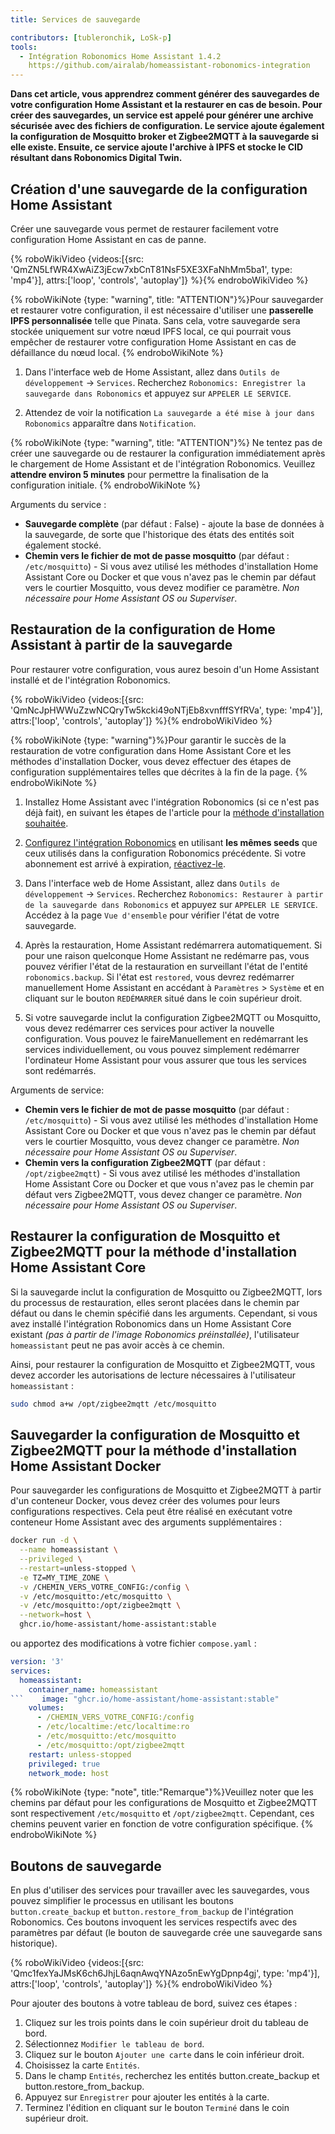 ```yaml
---
title: Services de sauvegarde

contributors: [tubleronchik, LoSk-p]
tools:
  - Intégration Robonomics Home Assistant 1.4.2
    https://github.com/airalab/homeassistant-robonomics-integration
---
```


**Dans cet article, vous apprendrez comment générer des sauvegardes de votre configuration Home Assistant et la restaurer en cas de besoin. Pour créer des sauvegardes, un service est appelé pour générer une archive sécurisée avec des fichiers de configuration. Le service ajoute également la configuration de Mosquitto broker et Zigbee2MQTT à la sauvegarde si elle existe. Ensuite, ce service ajoute l'archive à IPFS et stocke le CID résultant dans Robonomics Digital Twin.**
## Création d'une sauvegarde de la configuration Home Assistant

Créer une sauvegarde vous permet de restaurer facilement votre configuration Home Assistant en cas de panne.

{% roboWikiVideo {videos:[{src: 'QmZN5LfWR4XwAiZ3jEcw7xbCnT81NsF5XE3XFaNhMm5ba1', type: 'mp4'}], attrs:['loop', 'controls', 'autoplay']} %}{% endroboWikiVideo %}

{% roboWikiNote {type: "warning", title: "ATTENTION"}%}Pour sauvegarder et restaurer votre configuration, il est nécessaire d'utiliser une **passerelle IPFS personnalisée** telle que Pinata. Sans cela, votre sauvegarde sera stockée uniquement sur votre nœud IPFS local, ce qui pourrait vous empêcher de restaurer votre configuration Home Assistant en cas de défaillance du nœud local.
{% endroboWikiNote %}

1. Dans l'interface web de Home Assistant, allez dans `Outils de développement` -> `Services`. Recherchez `Robonomics: Enregistrer la sauvegarde dans Robonomics` et appuyez sur `APPELER LE SERVICE`.

2. Attendez de voir la notification `La sauvegarde a été mise à jour dans Robonomics` apparaître dans `Notification`.


{% roboWikiNote {type: "warning", title: "ATTENTION"}%} Ne tentez pas de créer une sauvegarde ou de restaurer la configuration immédiatement après le chargement de Home Assistant et de l'intégration Robonomics. Veuillez **attendre environ 5 minutes** pour permettre la finalisation de la configuration initiale. {% endroboWikiNote %}

Arguments du service :
- **Sauvegarde complète** (par défaut : False) - ajoute la base de données à la sauvegarde, de sorte que l'historique des états des entités soit également stocké.
- **Chemin vers le fichier de mot de passe mosquitto** (par défaut : `/etc/mosquitto`) - Si vous avez utilisé les méthodes d'installation Home Assistant Core ou Docker et que vous n'avez pas le chemin par défaut vers le courtier Mosquitto, vous devez modifier ce paramètre. *Non nécessaire pour Home Assistant OS ou Superviser*.

## Restauration de la configuration de Home Assistant à partir de la sauvegarde

Pour restaurer votre configuration, vous aurez besoin d'un Home Assistant installé et de l'intégration Robonomics.

{% roboWikiVideo {videos:[{src: 'QmNcJpHWWuZzwNCQryTw5kcki49oNTjEb8xvnfffSYfRVa', type: 'mp4'}], attrs:['loop', 'controls', 'autoplay']} %}{% endroboWikiVideo %}

{% roboWikiNote {type: "warning"}%}Pour garantir le succès de la restauration de votre configuration dans Home Assistant Core et les méthodes d'installation Docker, vous devez effectuer des étapes de configuration supplémentaires telles que décrites à la fin de la page.
{% endroboWikiNote %}

1. Installez Home Assistant avec l'intégration Robonomics (si ce n'est pas déjà fait), en suivant les étapes de l'article pour la [méthode d'installation souhaitée](https://wiki.robonomics.network/docs/robonomics-smart-home-overview/#start-here-your-smart-home).

2. [Configurez l'intégration Robonomics](https://wiki.robonomics.network/docs/robonomics-hass-integration) en utilisant **les mêmes seeds** que ceux utilisés dans la configuration Robonomics précédente. Si votre abonnement est arrivé à expiration, [réactivez-le](https://wiki.robonomics.network/docs/sub-activate).

3. Dans l'interface web de Home Assistant, allez dans `Outils de développement` -> `Services`. Recherchez `Robonomics: Restaurer à partir de la sauvegarde dans Robonomics` et appuyez sur `APPELER LE SERVICE`. Accédez à la page `Vue d'ensemble` pour vérifier l'état de votre sauvegarde.

4. Après la restauration, Home Assistant redémarrera automatiquement. Si pour une raison quelconque Home Assistant ne redémarre pas, vous pouvez vérifier l'état de la restauration en surveillant l'état de l'entité `robonomics.backup`. Si l'état est `restored`, vous devrez redémarrer manuellement Home Assistant en accédant à `Paramètres` > `Système` et en cliquant sur le bouton `REDÉMARRER` situé dans le coin supérieur droit.

5. Si votre sauvegarde inclut la configuration Zigbee2MQTT ou Mosquitto, vous devez redémarrer ces services pour activer la nouvelle configuration. Vous pouvez le faireManuellement en redémarrant les services individuellement, ou vous pouvez simplement redémarrer l'ordinateur Home Assistant pour vous assurer que tous les services sont redémarrés.

Arguments de service:
- **Chemin vers le fichier de mot de passe mosquitto** (par défaut : `/etc/mosquitto`) - Si vous avez utilisé les méthodes d'installation Home Assistant Core ou Docker et que vous n'avez pas le chemin par défaut vers le courtier Mosquitto, vous devez changer ce paramètre. *Non nécessaire pour Home Assistant OS ou Superviser*.
- **Chemin vers la configuration Zigbee2MQTT** (par défaut : `/opt/zigbee2mqtt`) - Si vous avez utilisé les méthodes d'installation Home Assistant Core ou Docker et que vous n'avez pas le chemin par défaut vers Zigbee2MQTT, vous devez changer ce paramètre. *Non nécessaire pour Home Assistant OS ou Superviser*.

## Restaurer la configuration de Mosquitto et Zigbee2MQTT pour la méthode d'installation Home Assistant Core

Si la sauvegarde inclut la configuration de Mosquitto ou Zigbee2MQTT, lors du processus de restauration, elles seront placées dans le chemin par défaut ou dans le chemin spécifié dans les arguments. Cependant, si vous avez installé l'intégration Robonomics dans un Home Assistant Core existant *(pas à partir de l'image Robonomics préinstallée)*, l'utilisateur `homeassistant` peut ne pas avoir accès à ce chemin.

Ainsi, pour restaurer la configuration de Mosquitto et Zigbee2MQTT, vous devez accorder les autorisations de lecture nécessaires à l'utilisateur `homeassistant` :

```bash
sudo chmod a+w /opt/zigbee2mqtt /etc/mosquitto
```

## Sauvegarder la configuration de Mosquitto et Zigbee2MQTT pour la méthode d'installation Home Assistant Docker

Pour sauvegarder les configurations de Mosquitto et Zigbee2MQTT à partir d'un conteneur Docker, vous devez créer des volumes pour leurs configurations respectives. Cela peut être réalisé en exécutant votre conteneur Home Assistant avec des arguments supplémentaires :

```bash
docker run -d \
  --name homeassistant \
  --privileged \
  --restart=unless-stopped \
  -e TZ=MY_TIME_ZONE \
  -v /CHEMIN_VERS_VOTRE_CONFIG:/config \
  -v /etc/mosquitto:/etc/mosquitto \
  -v /etc/mosquitto:/opt/zigbee2mqtt \
  --network=host \
  ghcr.io/home-assistant/home-assistant:stable
```

ou apportez des modifications à votre fichier `compose.yaml` :

```yaml
version: '3'
services:
  homeassistant:
    container_name: homeassistant
```    image: "ghcr.io/home-assistant/home-assistant:stable"
    volumes:
      - /CHEMIN_VERS_VOTRE_CONFIG:/config
      - /etc/localtime:/etc/localtime:ro
      - /etc/mosquitto:/etc/mosquitto
      - /etc/mosquitto:/opt/zigbee2mqtt
    restart: unless-stopped
    privileged: true
    network_mode: host
```

{% roboWikiNote {type: "note", title:"Remarque"}%}Veuillez noter que les chemins par défaut pour les configurations de Mosquitto et Zigbee2MQTT sont respectivement `/etc/mosquitto` et `/opt/zigbee2mqtt`. Cependant, ces chemins peuvent varier en fonction de votre configuration spécifique.
{% endroboWikiNote %}

## Boutons de sauvegarde

En plus d'utiliser des services pour travailler avec les sauvegardes, vous pouvez simplifier le processus en utilisant les boutons `button.create_backup` et `button.restore_from_backup` de l'intégration Robonomics. Ces boutons invoquent les services respectifs avec des paramètres par défaut (le bouton de sauvegarde crée une sauvegarde sans historique).

{% roboWikiVideo {videos:[{src: 'Qmc1fexYaJMsK6ch6JhjL6aqnAwqYNAzo5nEwYgDpnp4gj', type: 'mp4'}], attrs:['loop', 'controls', 'autoplay']} %}{% endroboWikiVideo %}

Pour ajouter des boutons à votre tableau de bord, suivez ces étapes :

1. Cliquez sur les trois points dans le coin supérieur droit du tableau de bord.
2. Sélectionnez `Modifier le tableau de bord`.
3. Cliquez sur le bouton `Ajouter une carte` dans le coin inférieur droit.
4. Choisissez la carte `Entités`.
5. Dans le champ `Entités`, recherchez les entités button.create_backup et button.restore_from_backup.
6. Appuyez sur `Enregistrer` pour ajouter les entités à la carte.
7. Terminez l'édition en cliquant sur le bouton `Terminé` dans le coin supérieur droit.